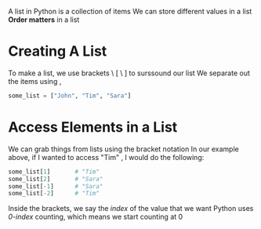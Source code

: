 A list in Python is a collection of items
We can store different values in a list
**Order matters** in a list

# Creating A List


To make a list, we use brackets \ [ \ ]  to surssound our list
We separate out the items using ,

```python
some_list = ["John", "Tim", "Sara"]
```

# Access Elements in a List
We can grab things from lists using the bracket notation
In our example above, if I wanted to access "Tim" , I would do the following:

```python
some_list[1]       # "Tim"
some_list[2]       # "Sara"
some_list[-1]      # "Sara"
some_list[-2]      # "Tim"
```

Inside the brackets, we say the *index* of the value that we want
Python uses *0-index* counting, which means we start counting at 0